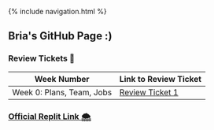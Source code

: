 {% include navigation.html %}

## Bria's GitHub Page :)

### Review Tickets 📇
| Week Number     | Link to Review Ticket |
| ------------------------------ | ---------------------------- |
| Week 0: Plans, Team, Jobs      | [Review Ticket 1](https://github.com/christinlee367/womenInSTEMandDavid/issues/5)       |

### [Official Replit Link 🌨️](https://replit.com/@BG101/B-G101githubio-1?v=1)
